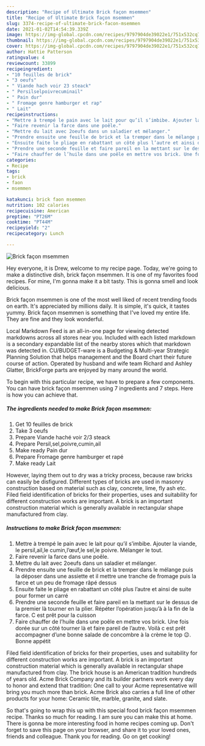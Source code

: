 ```yaml
---
description: "Recipe of Ultimate Brick façon msemmen"
title: "Recipe of Ultimate Brick façon msemmen"
slug: 3374-recipe-of-ultimate-brick-facon-msemmen
date: 2021-01-02T14:54:39.339Z
image: https://img-global.cpcdn.com/recipes/9797904de39022e1/751x532cq70/brick-facon-msemmen-photo-principale-de-la-recette.jpg
thumbnail: https://img-global.cpcdn.com/recipes/9797904de39022e1/751x532cq70/brick-facon-msemmen-photo-principale-de-la-recette.jpg
cover: https://img-global.cpcdn.com/recipes/9797904de39022e1/751x532cq70/brick-facon-msemmen-photo-principale-de-la-recette.jpg
author: Hattie Patterson
ratingvalue: 4
reviewcount: 33899
recipeingredient:
- "10 feuilles de brick"
- "3 oeufs"
- " Viande hach voir 23 steack"
- " Persilselpoivrecuminail"
- " Pain dur"
- " Fromage genre hamburger et rap"
- " Lait"
recipeinstructions:
- "Mettre à trempé le pain avec le lait pour qu’il s’imbibe. Ajouter la viande, le persil,ail,le cumin,l’œuf,le sel,le poivre. Mélanger le tout."
- "Faire revenir la farce dans une poêle."
- "Mettre du lait avec 2oeufs dans un saladier et mélanger."
- "Prendre ensuite une feuille de brick et la tremper dans le mélange puis la déposer dans une assiette et il mettre une tranche de fromage puis la farce et un peu de fromage râpé dessus"
- "Ensuite faite le pliage en rabattant un côté plus l’autre et ainsi de suite pour former un carré"
- "Prendre une seconde feuille et faire pareil en la mettant sur le dessus de la premier là tourner en la plier. Répéter l’opération jusqu’à à la fin de la farce. C est prêt pour la cuisson"
- "Faire chauffer de l’huile dans une poêle en mettre vos brick. Une fois dorée sur un côté tourner là et faire pareil de l’autre. Voilà c est prêt accompagner d’une bonne salade de concombre à la crème le top 😉. Bonne appétit"
categories:
- Recipe
tags:
- brick
- faon
- msemmen

katakunci: brick faon msemmen 
nutrition: 102 calories
recipecuisine: American
preptime: "PT26M"
cooktime: "PT44M"
recipeyield: "2"
recipecategory: Lunch

---
```



![Brick façon msemmen](https://img-global.cpcdn.com/recipes/9797904de39022e1/751x532cq70/brick-facon-msemmen-photo-principale-de-la-recette.jpg)

Hey everyone, it is Drew, welcome to my recipe page. Today, we're going to make a distinctive dish, brick façon msemmen. It is one of my favorites food recipes. For mine, I'm gonna make it a bit tasty. This is gonna smell and look delicious.

Brick façon msemmen is one of the most well liked of recent trending foods on earth. It's appreciated by millions daily. It is simple, it's quick, it tastes yummy. Brick façon msemmen is something that I've loved my entire life. They are fine and they look wonderful.

Local Markdown Feed is an all-in-one page for viewing detected markdowns across all stores near you. Included with each listed markdown is a secondary expandable list of the nearby stores which that markdown was detected in. CU/BUDGET-ware is a Budgeting &amp; Multi-year Strategic Planning Solution that helps management and the Board chart their future course of action. Operated by husband and wife team Richard and Ashley Glatter, BrickForge parts are enjoyed by many around the world.


To begin with this particular recipe, we have to prepare a few components. You can have brick façon msemmen using 7 ingredients and 7 steps. Here is how you can achieve that.

<!--inarticleads1-->

##### The ingredients needed to make Brick façon msemmen:

1. Get 10 feuilles de brick
1. Take 3 oeufs
1. Prepare  Viande haché voir 2/3 steack
1. Prepare  Persil,sel,poivre,cumin,ail
1. Make ready  Pain dur
1. Prepare  Fromage genre hamburger et rapé
1. Make ready  Lait


However, laying them out to dry was a tricky process, because raw bricks can easily be disfigured. Different types of bricks are used in masonry construction based on material such as clay, concrete, lime, fly ash etc. Filed field identification of bricks for their properties, uses and suitability for different construction works are important. A brick is an important construction material which is generally available in rectangular shape manufactured from clay. 

<!--inarticleads2-->

##### Instructions to make Brick façon msemmen:

1. Mettre à trempé le pain avec le lait pour qu’il s’imbibe. Ajouter la viande, le persil,ail,le cumin,l’œuf,le sel,le poivre. Mélanger le tout.
1. Faire revenir la farce dans une poêle.
1. Mettre du lait avec 2oeufs dans un saladier et mélanger.
1. Prendre ensuite une feuille de brick et la tremper dans le mélange puis la déposer dans une assiette et il mettre une tranche de fromage puis la farce et un peu de fromage râpé dessus
1. Ensuite faite le pliage en rabattant un côté plus l’autre et ainsi de suite pour former un carré
1. Prendre une seconde feuille et faire pareil en la mettant sur le dessus de la premier là tourner en la plier. Répéter l’opération jusqu’à à la fin de la farce. C est prêt pour la cuisson
1. Faire chauffer de l’huile dans une poêle en mettre vos brick. Une fois dorée sur un côté tourner là et faire pareil de l’autre. Voilà c est prêt accompagner d’une bonne salade de concombre à la crème le top 😉. Bonne appétit


Filed field identification of bricks for their properties, uses and suitability for different construction works are important. A brick is an important construction material which is generally available in rectangular shape manufactured from clay. The brick house is an American tradition hundreds of years old. Acme Brick Company and its builder partners work every day to honor and extend that tradition: One call to your Acme representative will bring you much more than brick. Acme Brick also carries a full line of other products for your home: Ceramic tile, marble, granite, and slate. 

So that's going to wrap this up with this special food brick façon msemmen recipe. Thanks so much for reading. I am sure you can make this at home. There is gonna be more interesting food in home recipes coming up. Don't forget to save this page on your browser, and share it to your loved ones, friends and colleague. Thank you for reading. Go on get cooking!
